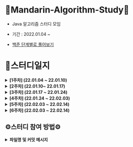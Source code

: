 # 🍊Mandarin-Algorithm-Study🍊

- Java 알고리즘 스터디 모임

- 기간 : 2022.01.04 ~

- [백준 단계별로 풀어보기](https://www.acmicpc.net/step)

# 📗스터디일지

<details markdown="1">
<summary><strong>[1주차] (22.01.04 ~ 22.01.10)</strong></summary>

<br/>

**[1주차](https://github.com/Mandarin-Eaters/Mandarin-Algorithm-Study/tree/main/week1) / [회고록](https://github.com/Mandarin-Eaters/Mandarin-Algorithm-Study/blob/main/week1/week1.md)**

|            문제번호              |    문제이름 |      단계           |
| :-----------------------------: |:-----------------------------: |:-----------------------------: |
|[15552번](https://www.acmicpc.net/problem/15552)  |   빠른 A+B | for문 | 


</details>

<details markdown="1">
<summary><strong>[2주차] (22.01.10~ 22.01.17)</strong></summary>

<br/>


**[2주차](https://github.com/Mandarin-Eaters/Mandarin-Algorithm-Study/tree/main/week2) / [회고록](https://github.com/Mandarin-Eaters/Mandarin-Algorithm-Study/blob/main/week2/week2.md)**

|            문제번호              |    문제이름 |      단계           | 
| :-----------------------------: |:-----------------------------: |:-----------------------------: |
| [2941번](https://www.acmicpc.net/problem/2941) |   크로아티아 알파벳  | 문자열 |
| [1316번](https://www.acmicpc.net/problem/1316) |   그룹 단어 체커  | 문자열 | 


</details>

<details markdown="1">
<summary><strong>[3주차] (22.01.17 ~ 22.01.24)</strong></summary>

<br/>

**[3주차](https://github.com/Mandarin-Eaters/Mandarin-Algorithm-Study/tree/main/week3) / [회고록](https://github.com/Mandarin-Eaters/Mandarin-Algorithm-Study/blob/main/week3/week3.md)**

|            문제번호              |    문제이름 |      단계           | 
| :-----------------------------: |:-----------------------------: |:-----------------------------: |
| [10828번](https://www.acmicpc.net/problem/10828)  |   스택|  스택|
| [18258번](https://www.acmicpc.net/problem/18258)  |   큐 2|  큐|


</details>

<details markdown="1">
<summary><strong>[4주차] (22.01.24 ~ 22.02.03)</strong></summary>

<br/>

**[4주차](https://github.com/Mandarin-Eaters/Mandarin-Algorithm-Study/tree/main/week4) / [회고록](https://github.com/Mandarin-Eaters/Mandarin-Algorithm-Study/blob/main/week4/week4.md)**

|            문제번호              |    문제이름 |      단계           | 
| :-----------------------------: |:-----------------------------: |:-----------------------------: |
| [11729번](https://www.acmicpc.net/problem/11729)  |   하노이 탑 이동 순서|  재귀|
| [1920번](https://www.acmicpc.net/problem/1920)  |   수 찾기|  이분 탐색|


</details>

<details markdown="1">
<summary><strong>[5주차] (22.02.03 ~ 22.02.14)</strong></summary>

<br/>

**[5주차]() / [회고록]()**

|            문제번호              |    문제이름 |      단계           | 
| :-----------------------------: |:-----------------------------: |:-----------------------------: |
| [23881번](https://www.acmicpc.net/problem/23881)  |   선택 정렬 1 |  알고리즘 수업|
| [23968번](https://www.acmicpc.net/problem/23968)  |   버블 정렬 1|  알고리즘 수업|
| [24051번](https://www.acmicpc.net/problem/24051)  |   삽입 정렬 1|  알고리즘 수업|
| [24060번](https://www.acmicpc.net/problem/24060)  |   병합 정렬 1|  알고리즘 수업|
| [24090번](https://www.acmicpc.net/problem/24090)  |   퀵 정렬 1|  알고리즘 수업|


</details>

<details markdown="1">
<summary><strong>[6주차] (22.02.03 ~ 22.02.14)</strong></summary>

<br/>

**[6주차]() / [회고록]()**

|            문제번호              |    문제이름 |      단계           | 
| :-----------------------------: |:-----------------------------: |:-----------------------------: |
| [23881번](https://www.acmicpc.net/problem/23881)  |   선택 정렬 1 |  알고리즘 수업|
| [23968번](https://www.acmicpc.net/problem/23968)  |   버블 정렬 1|  알고리즘 수업|
| [24051번](https://www.acmicpc.net/problem/24051)  |   삽입 정렬 1|  알고리즘 수업|
| [24060번](https://www.acmicpc.net/problem/24060)  |   병합 정렬 1|  알고리즘 수업|
| [24090번](https://www.acmicpc.net/problem/24090)  |   퀵 정렬 1|  알고리즘 수업|


</details>


## ⚙스터디 참여 방법⚙

<details markdown="1">
<summary><strong>파일명 및 커밋 메시지</strong></summary>

- **매 스터디 전 해당 주 깃허브 폴더에 소스코드를 업로드 한다.**

- 주별 소스코드 업로드 위치 및 양식

    - 파일명 및 커밋 메시지 설정
        - 파일명 : **`boj_”번호”_”이름”.java`**
        - 커밋 메시지: **`code: 백준 “번호”번 문제`**
        
    - N주차 스터디폴더 생성 및 md파일 생성
        - 폴더명 : `week”N”`
        - md 파일명 : `week”N”.md`
        - 커밋 내용 : `Update week”N” markdown file`
        - md에는 문제를 풀면서 어려웠던 점이나 공유하고 싶은 내용을 작성
        
    - 예시사진
        
    ![20220111075321](https://user-images.githubusercontent.com/32264455/149455168-70a3e87f-602c-49df-8fb3-57527c5213e1.png)



- 소스코드 업로드 방식
    
    [Git - 커밋 메시지 컨벤션](https://doublesprogramming.tistory.com/256)
    
    - Commit
        1. fork & clone
        2. 소스코드 작성
        3. fetch *merge 후 Pull Request
        
    - Pull Request
        1. 제목은 `“N”주차 완료`로 한다. 
        2. 내용은 기본적으로 파일명과 동일하게 한다.
        3. 느낀 점이나 공유할 부분은 자유롭게 작성
        
    - 예시사진
    
    ![20220110213655](https://user-images.githubusercontent.com/32264455/149455389-34ec73a0-93ae-42e0-8a66-10b40d1f5a92.png)

</details>
